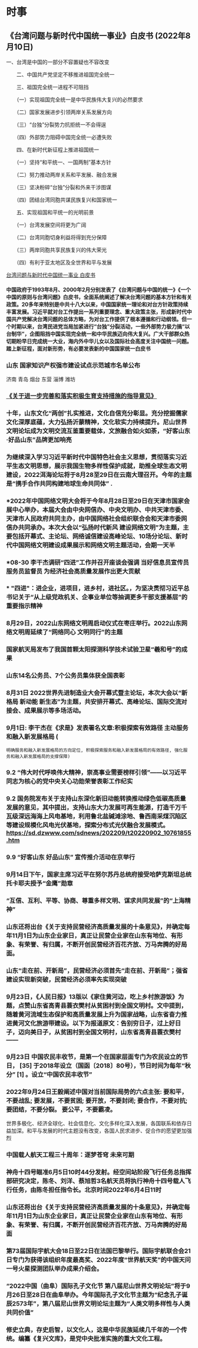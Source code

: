 # 时事
## 《台湾问题与新时代中国统一事业》白皮书  (2022年8月10日)
一、台湾是中国的一部分不容置疑也不容改变

　　二、中国共产党坚定不移推进祖国完全统一

　　三、祖国完全统一进程不可阻挡

　　（一）实现祖国完全统一是中华民族伟大复兴的必然要求

　　（二）国家发展进步引领两岸关系发展方向

　　（三）“台独”分裂势力抗拒统一不会得逞

　　（四）外部势力阻碍中国完全统一必遭失败

　　四、在新时代新征程上推进祖国统一

　　（一）坚持“和平统一、一国两制”基本方针

　　（二）努力推动两岸关系和平发展、融合发展

　　（三）坚决粉碎“台独”分裂和外来干涉图谋

　　（四）团结台湾同胞共谋民族复兴和国家统一

　　五、实现祖国和平统一的光明前景

　　（一）台湾发展空间将更为广阔

　　（二）台湾同胞切身利益将得到充分保障

　　（三）两岸同胞共享民族复兴的伟大荣光

　　（四）有利于亚太地区及全世界和平与发展 

[台湾问题与新时代中国统一事业 白皮书](http://www.xinhuanet.com/politics/2022-08/10/c_1128903097.htm) 

#### 中国政府于1993年8月、2000年2月分别发表了《台湾问题与中国的统一》《一个中国的原则与台湾问题》白皮书，全面系统阐述了解决台湾问题的基本方针和有关政策。20多年来特别是中共十八大以来，中国国家统一理论和对台方针政策持续丰富发展。习近平就对台工作提出一系列重要理念、重大政策主张，形成新时代中国共产党解决台湾问题的总体方略，为对台工作提供了根本遵循和行动纲领。但一个时期以来，台湾民进党当局加紧进行“台独”分裂活动，一些外部势力极力搞“以台制华”，企图阻挡中国实现完全统一和中华民族迈向伟大复兴。广大干部群众热切期盼早日完成统一大业，海内外中华儿女以及国际社会高度关注中国统一问题。踏上新征程，面对新形势，有必要发表新的中国国家统一白皮书

### 山东 国家知识产权强市建设试点示范城市名单公布
济南 青岛 烟台 东营 淄博 潍坊 

### [《关于进一步完善和落实积极生育支持措施的指导意见》](https://baijiahao.baidu.com/s?id=1741366445842367347&wfr=spider&for=pc) 

### 十年，山东文化“两创”扎实推进，文化自信充分彰显。充分挖掘儒家文化深厚底蕴，大力弘扬沂蒙精神，文化软实力持续提升。尼山世界文明论坛成为文明交流互鉴重要载体，文旅融合如火如荼，“好客山东·好品山东”品牌更加响亮  

### 为继续深入学习习近平新时代中国特色社会主义思想，贯彻落实<strong>习近平生态文明思想</strong>，展示我国生物多样性保护成就，助推全球生态文明建设，2022洱海论坛将于8月28至29日在云南大理召开。今年的主题是“携手合作共同构建地球生命共同体” .  

### *2022年中国网络文明大会将于今年8月28日至29日在天津市国家会展中心举办，本届大会由中央网信办、中央文明办、中共天津市委、天津市人民政府共同主办，由中国网络社会组织联合会和天津市委网信办共同承办。本次大会以<strong>“弘扬时代新风 建设网络文明”</strong>为主题，主要包括开幕式、主论坛、网络诚信建设高峰论坛、10场分论坛、新时代中国网络文明建设成果展示和网络文明主题活动，会期一天半 

### *08-30 李干杰调研“四进”工作并召开座谈会强调 当好信息员宣传员服务员监督员 为经济社会高质量发展作出更大贡献
### * "四进"：进企业，进项目，进乡村，进社区。，为坚决贯彻习近平总书记关于“从上级党政机关、企事业单位等抽调更多干部支援基层”的重要指示精神

### 8月29日，2022山东网络文明周启动仪式在枣庄举行。2022山东网络文明周延续了“网络同心 文明同行”的主题 

### 国家航天局发布了我国首颗太阳探测科学技术试验卫星“羲和号”的成果 

### 山东14名公务员、7个公务员集体获全国表彰


### 8月31日 2022世界先进制造业大会开幕式暨主论坛，本次大会以“新格局 新动能 新生态”为主题，共安排开幕式、高峰论坛、国际交流对接会、成果展示等多场活动。

### 9月1日: 李干杰在《求是》发表署名文章:积极探索有效路径 主动服务和融入新发展格局 (
    明确服务和融入新发展格局的方向定位, 积极探索服务和融入新发展格局的有效路径, 强化服务和融入新发展格局的支撑保障) 
### 9.2 “伟大时代呼唤伟大精神，崇高事业需要榜样引领”——以习近平同志为核心的党中央关心功勋荣誉表彰工作纪实

### 9.2 国务院发布关于支持山东深化新旧动能转换推动绿色低碳高质量发展的意见，其中提出，支持山东大力发展可再生能源，打造千万千瓦级深远海海上风电基地，利用鲁北盐碱滩涂地、鲁西南采煤沉陷区等建设规模化风电光伏基地，探索分布式光伏融合发展模式。 https://sd.dzwww.com/sdnews/202209/t20220902_10761855.htm

### 9.9 “好客山东 好品山东” 宣传推介活动在京举行 

### 9月14日下午，国家主席习近平在努尔苏丹总统府接受哈萨克斯坦总统托卡耶夫授予“金鹰”勋章 

### “互信、互利、平等、协商、尊重多样文明、谋求共同发展”的“上海精神”  

### 山东还将出台《关于支持民营经济高质量发展的十条意见》，并确定每年11月1日为山东企业家日，真正让民营企业家在山东有地位、有形象、有荣誉、有归属，不断开创民营经济百花齐放、万马奔腾的好局面。 

### 山东“走在前、开新局”，民营经济必须首先“走在前、开新局”；强省建设实现新突破，民营经济必须率先实现突破


### 9月23日，《人民日报》13版以《家住黄河边，吃上乡村旅游饭》为题，点赞山东省高青县蓑衣樊村从贫困村到全国文明村。文中提到，随着黄河流域生态保护和高质量发展上升为国家战略，山东省奋力推进黄河文化旅游带建设。以下为报道原文：告别穷日子，过上好日子，迈向美日子，从贫困村到全国文明村，山东省高青县蓑衣樊村——  

### 9月23日 中国农民丰收节，是第一个在国家层面专门为农民设立的节日， [35]  于2018年设立（国函〔2018〕80号），节日时间为每年“秋分” [1]  。设立“中国农民丰收节” 

### 2022年9月24日王毅阐述中国对当前国际局势的六点主张: 要和平，不要战乱;  要发展，不要贫困; 要开放，不要封闭; 要合作，不要对抗; 要团结，不要分裂。 要公平，不要霸凌。
世界多极化、经济全球化、社会信息化、文化多样化深入发展，各国联系和依存日益加深。和平与发展的时代主题没有改变，各国人民求进步、促合作的愿望更加强烈

### 中国载人航天工程三十周年：逐梦苍穹 未来可期

### 神舟十四号瞄准6月5日10时44分发射。经空间站阶段飞行任务总指挥部研究决定，陈冬、刘洋、蔡旭哲3名航天员将执行神舟十四号载人飞行任务，由陈冬担任指令长。北京时间2022年6月4日11时

### 山东还将出台《关于支持民营经济高质量发展的十条意见》，并确定每年11月1日为山东企业家日，真正让民营企业家在山东有地位、有形象、有荣誉、有归属，不断开创民营经济百花齐放、万马奔腾的好局面 


### 第73届国际宇航大会18日至22日在法国巴黎举行。国际宇航联合会21日专门为获得该组织年度最高奖、2022年度“世界航天奖”的中国天问一号火星探测团队举办成果介绍会。

### “2022中国（曲阜）国际孔子文化节 第八届尼山世界文明论坛”将于9月26日至28日在曲阜举办。今年国际孔子文化节主题为“纪念孔子诞辰2573年”，第八届尼山世界文明论坛主题为“人类文明多样性与人类共同价值”

### 修史立典，存史启智，以文化人，这是中华民族延续几千年的一个传统。编纂《复兴文库》，是党中央批准实施的重大文化工程。



